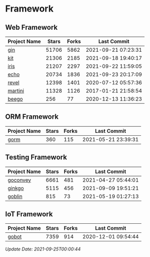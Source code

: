 # Framework

## Web Framework
| Project Name | Stars | Forks | Last Commit |
| ------------ | ----- | ----- | ----------- |
| [gin](https://github.com/gin-gonic/gin) | 51706 | 5862 | 2021-09-21 07:23:31 |
| [kit](https://github.com/go-kit/kit) | 21306 | 2185 | 2021-09-18 19:40:17 |
| [iris](https://github.com/kataras/iris) | 21207 | 2297 | 2021-09-22 11:59:05 |
| [echo](https://github.com/labstack/echo) | 20734 | 1836 | 2021-09-23 20:17:09 |
| [revel](https://github.com/revel/revel) | 12398 | 1401 | 2020-07-12 05:57:36 |
| [martini](https://github.com/go-martini/martini) | 11328 | 1126 | 2017-01-21 21:58:54 |
| [beego](https://github.com/astaxie/beego) | 256 | 77 | 2020-12-13 11:36:23 |

## ORM Framework
| Project Name | Stars | Forks | Last Commit |
| ------------ | ----- | ----- | ----------- |
| [gorm](https://github.com/jinzhu/gorm) | 360 | 115 | 2021-05-21 23:39:31 |

## Testing Framework
| Project Name | Stars | Forks | Last Commit |
| ------------ | ----- | ----- | ----------- |
| [goconvey](https://github.com/smartystreets/goconvey) | 6661 | 481 | 2021-04-27 05:44:01 |
| [ginkgo](https://github.com/onsi/ginkgo) | 5115 | 456 | 2021-09-09 19:51:21 |
| [goblin](https://github.com/franela/goblin) | 815 | 73 | 2021-05-19 01:27:13 |

## IoT Framework
| Project Name | Stars | Forks | Last Commit |
| ------------ | ----- | ----- | ----------- |
| [gobot](https://github.com/hybridgroup/gobot) | 7359 | 914 | 2020-12-01 09:54:44 |

*Update Date: 2021-09-25T00:00:44*